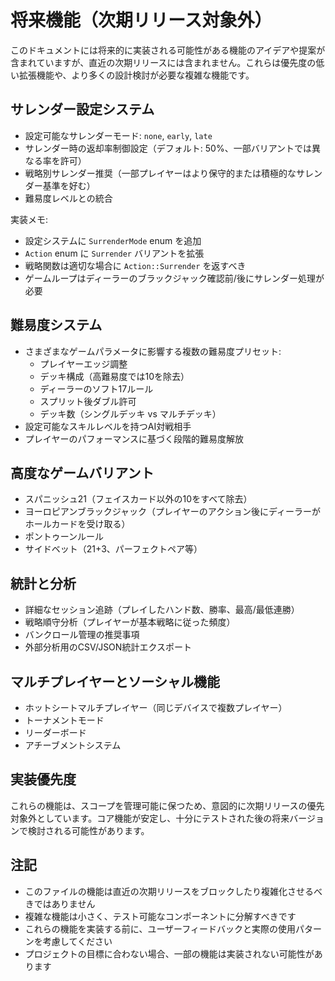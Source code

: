 # 将来機能（次期リリース対象外）

このドキュメントには将来的に実装される可能性がある機能のアイデアや提案が含まれていますが、直近の次期リリースには含まれません。これらは優先度の低い拡張機能や、より多くの設計検討が必要な複雑な機能です。

## サレンダー設定システム

- 設定可能なサレンダーモード: `none`, `early`, `late`
- サレンダー時の返却率制御設定（デフォルト: 50%、一部バリアントでは異なる率を許可）
- 戦略別サレンダー推奨（一部プレイヤーはより保守的または積極的なサレンダー基準を好む）
- 難易度レベルとの統合

実装メモ:

- 設定システムに `SurrenderMode` enum を追加
- `Action` enum に `Surrender` バリアントを拡張
- 戦略関数は適切な場合に `Action::Surrender` を返すべき
- ゲームループはディーラーのブラックジャック確認前/後にサレンダー処理が必要

## 難易度システム

- さまざまなゲームパラメータに影響する複数の難易度プリセット:
  - プレイヤーエッジ調整
  - デッキ構成（高難易度では10を除去）
  - ディーラーのソフト17ルール
  - スプリット後ダブル許可
  - デッキ数（シングルデッキ vs マルチデッキ）
- 設定可能なスキルレベルを持つAI対戦相手
- プレイヤーのパフォーマンスに基づく段階的難易度解放

## 高度なゲームバリアント

- スパニッシュ21（フェイスカード以外の10をすべて除去）
- ヨーロピアンブラックジャック（プレイヤーのアクション後にディーラーがホールカードを受け取る）
- ポントゥーンルール
- サイドベット（21+3、パーフェクトペア等）

## 統計と分析

- 詳細なセッション追跡（プレイしたハンド数、勝率、最高/最低連勝）
- 戦略順守分析（プレイヤーが基本戦略に従った頻度）
- バンクロール管理の推奨事項
- 外部分析用のCSV/JSON統計エクスポート

## マルチプレイヤーとソーシャル機能

- ホットシートマルチプレイヤー（同じデバイスで複数プレイヤー）
- トーナメントモード
- リーダーボード
- アチーブメントシステム

## 実装優先度

これらの機能は、スコープを管理可能に保つため、意図的に次期リリースの優先対象外としています。コア機能が安定し、十分にテストされた後の将来バージョンで検討される可能性があります。

## 注記

- このファイルの機能は直近の次期リリースをブロックしたり複雑化させるべきではありません
- 複雑な機能は小さく、テスト可能なコンポーネントに分解すべきです
- これらの機能を実装する前に、ユーザーフィードバックと実際の使用パターンを考慮してください
- プロジェクトの目標に合わない場合、一部の機能は実装されない可能性があります
